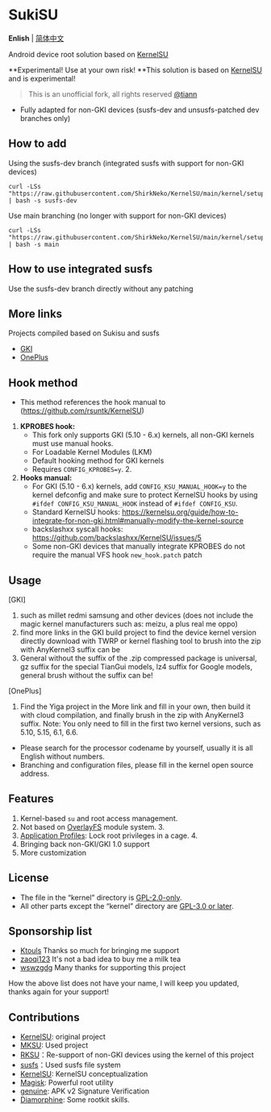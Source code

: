 # SukiSU

**Enlish** | [简体中文](README.md)


Android device root solution based on [KernelSU](https://github.com/KernelSU/KernelSU)

**Experimental! Use at your own risk! **This solution is based on [KernelSU]() and is experimental!

>
> This is an unofficial fork, all rights reserved [@tiann](https://github.com/tiann)
>

- Fully adapted for non-GKI devices (susfs-dev and unsusfs-patched dev branches only)

## How to add

Using the susfs-dev branch (integrated susfs with support for non-GKI devices)
```
curl -LSs "https://raw.githubusercontent.com/ShirkNeko/KernelSU/main/kernel/setup.sh" | bash -s susfs-dev
```

Use main branching (no longer with support for non-GKI devices)
```
curl -LSs "https://raw.githubusercontent.com/ShirkNeko/KernelSU/main/kernel/setup.sh" | bash -s main
```

## How to use integrated susfs

Use the susfs-dev branch directly without any patching


## More links
Projects compiled based on Sukisu and susfs
- [GKI](https://github.com/ShirkNeko/GKI_KernelSU_SUSFS) 
- [OnePlus](https://github.com/ShirkNeko/Action_OnePlus_MKSU_SUSFS)

## Hook method
- This method references the hook manual to (https://github.com/rsuntk/KernelSU)

1. **KPROBES hook:**
    - This fork only supports GKI (5.10 - 6.x) kernels, all non-GKI kernels must use manual hooks.
    - For Loadable Kernel Modules (LKM)
    - Default hooking method for GKI kernels
    - Requires `CONFIG_KPROBES=y`. 2.
2. **Hooks manual:**
    - For GKI (5.10 - 6.x) kernels, add `CONFIG_KSU_MANUAL_HOOK=y` to the kernel defconfig and make sure to protect KernelSU hooks by using `#ifdef CONFIG_KSU_MANUAL_HOOK` instead of `#ifdef CONFIG_KSU`.
    - Standard KernelSU hooks: https://kernelsu.org/guide/how-to-integrate-for-non-gki.html#manually-modify-the-kernel-source
    - backslashxx syscall hooks: https://github.com/backslashxx/KernelSU/issues/5
    - Some non-GKI devices that manually integrate KPROBES do not require the manual VFS hook `new_hook.patch` patch


## Usage
[GKI]
1. such as millet redmi samsung and other devices (does not include the magic kernel manufacturers such as: meizu, a plus real me oppo)
2. find more links in the GKI build project to find the device kernel version directly download with TWRP or kernel flashing tool to brush into the zip with AnyKernel3 suffix can be
3. General without the suffix of the .zip compressed package is universal, gz suffix for the special TianGui models, lz4 suffix for Google models, general brush without the suffix can be!

[OnePlus]
1. Find the Yiga project in the More link and fill in your own, then build it with cloud compilation, and finally brush in the zip with AnyKernel3 suffix.
Note: You only need to fill in the first two kernel versions, such as 5.10, 5.15, 6.1, 6.6.
- Please search for the processor codename by yourself, usually it is all English without numbers.
- Branching and configuration files, please fill in the kernel open source address.



## Features

1. Kernel-based `su` and root access management.
2. Not based on [OverlayFS](https://en.wikipedia.org/wiki/OverlayFS) module system. 3.
3. [Application Profiles](https://kernelsu.org/guide/app-profile.html): Lock root privileges in a cage. 4.
4. Bringing back non-GKI/GKI 1.0 support
5. More customization



## License

- The file in the “kernel” directory is [GPL-2.0-only](https://www.gnu.org/licenses/old-licenses/gpl-2.0.en.html).
- All other parts except the “kernel” directory are [GPL-3.0 or later](https://www.gnu.org/licenses/gpl-3.0.html).

## Sponsorship list
- [Ktouls](https://github.com/Ktouls) Thanks so much for bringing me support
- [zaoqi123](https://github.com/zaoqi123) It's not a bad idea to buy me a milk tea
- [wswzgdg](https://github.com/wswzgdg) Many thanks for supporting this project




How the above list does not have your name, I will keep you updated, thanks again for your support!

## Contributions

- [KernelSU](https://github.com/tiann/KernelSU): original project
- [MKSU](https://github.com/5ec1cff/KernelSU): Used project
- [RKSU](https://github.com/rsuntk/KernelsU)：Re-support of non-GKI devices using the kernel of this project
- [susfs](https://gitlab.com/simonpunk/susfs4ksu)：Used susfs file system
- [KernelSU](https://git.zx2c4.com/kernel-assisted-superuser/about/): KernelSU conceptualization
- [Magisk](https://github.com/topjohnwu/Magisk): Powerful root utility
- [genuine](https://github.com/brevent/genuine/): APK v2 Signature Verification
- [Diamorphine](https://github.com/m0nad/Diamorphine): Some rootkit skills.

